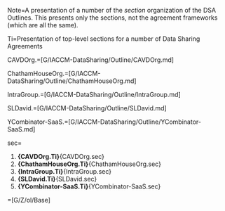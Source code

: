 Note=A presentation of a number of the <i>section</i> organization of the DSA Outlines.  This presents only the sections, not the agreement frameworks (which are all the same).

Ti=Presentation of top-level sections for a number of Data Sharing Agreements

CAVDOrg.=[G/IACCM-DataSharing/Outline/CAVDOrg.md]

ChathamHouseOrg.=[G/IACCM-DataSharing/Outline/ChathamHouseOrg.md]

IntraGroup.=[G/IACCM-DataSharing/Outline/IntraGroup.md]

SLDavid.=[G/IACCM-DataSharing/Outline/SLDavid.md]

YCombinator-SaaS.=[G/IACCM-DataSharing/Outline/YCombinator-SaaS.md]

sec=<ol><li><b>{CAVDOrg.Ti}</b>{CAVDOrg.sec}<li><b>{ChathamHouseOrg.Ti}</b>{ChathamHouseOrg.sec}<li><b>{IntraGroup.Ti}</b>{IntraGroup.sec}<li><b>{SLDavid.Ti}</b>{SLDavid.sec}<li><b>{YCombinator-SaaS.Ti}</b>{YCombinator-SaaS.sec}</ol>

=[G/Z/ol/Base]